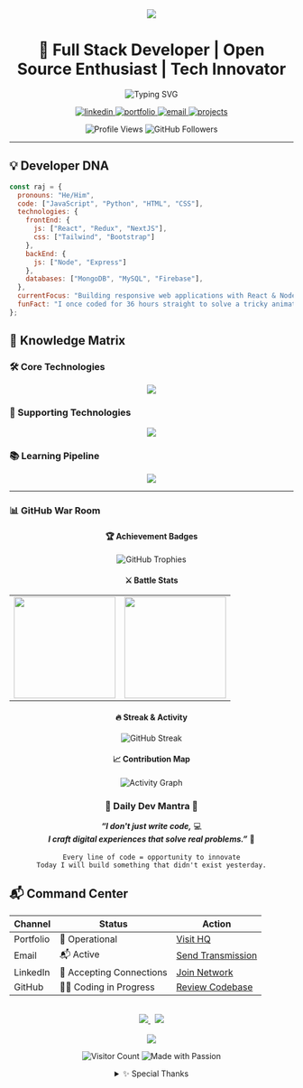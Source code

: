 <div align="center">
  <img src="https://capsule-render.vercel.app/api?type=waving&color=0:FF6B6B,100:4ECDC4&height=200&section=header&text=Raj%20Sutradhar&fontSize=80&fontAlignY=35&animation=twinkling&fontColor=ffffff" />
</div>

<h1 align="center">🚀 Full Stack Developer | Open Source Enthusiast | Tech Innovator </h1>

<div align="center">
  <img src="https://readme-typing-svg.herokuapp.com?font=Fira+Code&weight=800&size=26&pause=1000&color=2E97F7&center=true&vCenter=true&width=500&height=60&lines=Turning+ideas+into+reality;MERN+Stack+Expert;Always+learning+something+new;Clean+Code+Advocate;Problem+Solver" alt="Typing SVG" />
</div>

<p align="center">
  <a href="https://www.linkedin.com/in/raj-sutradhar-ba9527286/" target="_blank">
    <img src="https://img.shields.io/badge/LinkedIn-Connect-%230077B5?style=for-the-badge&logo=linkedin&logoColor=white" alt="linkedin" />
  </a>
  <a href="https://rajdev-gamma.vercel.app/" target="_blank">
    <img src="https://img.shields.io/badge/Portfolio-Visit-%23FF6B6B?style=for-the-badge&logo=google-chrome&logoColor=white" alt="portfolio" />
  </a>
  <a href="mailto:sutradharraj704@gmail.com">
    <img src="https://img.shields.io/badge/Email-Contact-%23D14836?style=for-the-badge&logo=gmail&logoColor=white" alt="email" />
  </a>
  <a href="https://github.com/raj-sutradhar?tab=repositories">
    <img src="https://img.shields.io/badge/Projects-Explore-%2342b883?style=for-the-badge&logo=github&logoColor=white" alt="projects" />
  </a>
</p>

<div align="center">
  <img src="https://komarev.com/ghpvc/?username=raj-sutradhar&label=PROFILE+VIEWS&color=2E97F7&style=for-the-badge" alt="Profile Views" />
  <img src="https://img.shields.io/github/followers/raj-sutradhar?label=GITHUB+FOLLOWERS&color=4ECDC4&style=for-the-badge" alt="GitHub Followers" />
</div>

---

## 💡 Developer DNA

```javascript
const raj = {
  pronouns: "He/Him",
  code: ["JavaScript", "Python", "HTML", "CSS"],
  technologies: {
    frontEnd: {
      js: ["React", "Redux", "NextJS"],
      css: ["Tailwind", "Bootstrap"]
    },
    backEnd: {
      js: ["Node", "Express"]
    },
    databases: ["MongoDB", "MySQL", "Firebase"],
  },
  currentFocus: "Building responsive web applications with React & Node",
  funFact: "I once coded for 36 hours straight to solve a tricky animation bug!"
};
```
## 🧠 Knowledge Matrix

### 🛠️ Core Technologies  
<div align="center">
  <img src="https://skillicons.dev/icons?i=react,nodejs,express,mongodb,redux,nextjs,tailwind,typescript" />
</div>

### 🧪 Supporting Technologies  
<div align="center">
  <img src="https://skillicons.dev/icons?i=git,github,firebase,docker,figma,postman,vscode,vercel" />
</div>

### 📚 Learning Pipeline  
<div align="center">
  <img src="https://skillicons.dev/icons?i=graphql,aws,kubernetes,flutter,threejs,electron,rust" />
</div>

---

### 📊 GitHub War Room  
<div align="center">

#### 🏆 Achievement Badges  
<img src="https://github-profile-trophy.vercel.app/?username=raj-sutradhar&theme=onedark&no-frame=true&no-bg=true&margin-w=4&column=7" alt="GitHub Trophies" />

#### ⚔️ Battle Stats  
<table>
  <tr>
    <td>
      <img height="180em" src="https://github-readme-stats.vercel.app/api?username=raj-sutradhar&show_icons=true&theme=radical&include_all_commits=true&count_private=true&border_radius=10&border_color=2E97F7" />
    </td>
    <td>
      <img height="180em" src="https://github-readme-stats.vercel.app/api/top-langs/?username=raj-sutradhar&layout=compact&langs_count=8&theme=radical&border_radius=10&border_color=4ECDC4" />
    </td>
  </tr>
</table>

#### 🔥 Streak & Activity  
<img src="https://github-readme-streak-stats.herokuapp.com/?user=raj-sutradhar&theme=radical&border=2E97F7&border_radius=10" alt="GitHub Streak" />

#### 📈 Contribution Map  
<img src="https://github-readme-activity-graph.vercel.app/graph?username=raj-sutradhar&theme=react-dark&bg_color=0D1117&hide_border=true&area=true&area_color=2E97F7" alt="Activity Graph" />

</div>


<h3 align="center">🌟 Daily Dev Mantra 🌟</h3>

<p align="center">
  <strong><em>“I don't just write code,</em></strong> 💻<br/>
  <strong><em>I craft digital experiences that solve real problems.”</em></strong> 🚀<br/><br/>
  <code>Every line of code = opportunity to innovate</code><br/>
  <code>Today I will build something that didn't exist yesterday.</code>
</p>


## 📬 Command Center

<div align="center">

<table>
  <thead>
    <tr>
      <th>Channel</th>
      <th>Status</th>
      <th>Action</th>
    </tr>
  </thead>
  <tbody>
    <tr>
      <td>Portfolio</td>
      <td>🚀 Operational</td>
      <td><a href="https://rajdev-gamma.vercel.app/" target="_blank">Visit HQ</a></td>
    </tr>
    <tr>
      <td>Email</td>
      <td>📬 Active</td>
      <td><a href="mailto:sutradharraj704@gmail.com" target="_blank">Send Transmission</a></td>
    </tr>
    <tr>
      <td>LinkedIn</td>
      <td>🤝 Accepting Connections</td>
      <td><a href="https://www.linkedin.com/in/raj-sutradhar-ba9527286/" target="_blank">Join Network</a></td>
    </tr>
    <tr>
      <td>GitHub</td>
      <td>👨‍💻 Coding in Progress</td>
      <td><a href="https://github.com/raj-sutradhar?tab=repositories" target="_blank">Review Codebase</a></td>
    </tr>
  </tbody>
</table>

<br>

<div align="center">

<a href="https://rajdev-gamma.vercel.app/">
  <img src="https://img.shields.io/badge/SEE_MY_WORK-%23FF6B6B?style=for-the-badge&logo=google-chrome&logoColor=white" />
</a>
&nbsp;
<a href="https://github.com/raj-sutradhar?tab=repositories">
  <img src="https://img.shields.io/badge/EXPLORE_PROJECTS-%2342b883?style=for-the-badge&logo=github&logoColor=white" />
</a>

</div>

<br/>

<div align="center">
  <img src="https://capsule-render.vercel.app/api?type=waving&color=0:4ECDC4,100:FF6B6B&height=100&section=footer&animation=twinkling" />
</div>

<p align="center">
  <img src="https://visitor-badge.laobi.icu/badge?page_id=raj-sutradhar.raj-sutradhar" alt="Visitor Count" />
  <img src="https://img.shields.io/badge/MADE_WITH-PASSION-%23FF6B6B?style=flat" alt="Made with Passion" />
</p>

<details>
  <summary>✨ Special Thanks</summary>

- GitHub Community for inspiration  
- VS Code for being my digital canvas  
- Coffee for keeping me awake during late coding sessions  
- Open Source for making the world a better place  

</details>

